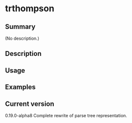 # trthompson

## Summary

(No description.)

## Description

## Usage

## Examples

## Current version

0.19.0-alpha8 Complete rewrite of parse tree representation.
